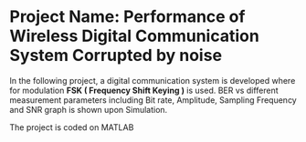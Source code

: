 # Project Name: Performance of Wireless Digital Communication System Corrupted by noise

In the following project, a digital communication system is developed where for modulation **FSK ( Frequency Shift Keying )** is used.
BER vs different measurement parameters including Bit rate, Amplitude, Sampling Frequency and SNR graph is shown upon Simulation.

The project is coded on MATLAB
